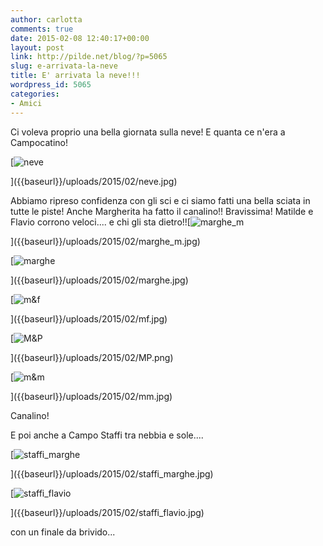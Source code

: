 ```yaml
---
author: carlotta
comments: true
date: 2015-02-08 12:40:17+00:00
layout: post
link: http://pilde.net/blog/?p=5065
slug: e-arrivata-la-neve
title: E' arrivata la neve!!!
wordpress_id: 5065
categories:
- Amici
---
```


Ci voleva proprio una bella giornata sulla neve! E quanta ce n'era a Campocatino!

[![neve]({{baseurl}}/uploads/2015/02/neve.jpg)


]({{baseurl}}/uploads/2015/02/neve.jpg)


Abbiamo ripreso confidenza con gli sci e ci siamo fatti una bella sciata in tutte le piste! Anche Margherita ha fatto il canalino!! Bravissima! Matilde e Flavio corrono veloci.... e chi gli sta dietro!![![marghe_m]({{baseurl}}/uploads/2015/02/marghe_m.jpg)


]({{baseurl}}/uploads/2015/02/marghe_m.jpg)


 [![marghe]({{baseurl}}/uploads/2015/02/marghe.jpg)


]({{baseurl}}/uploads/2015/02/marghe.jpg)


 [![m&f]({{baseurl}}/uploads/2015/02/mf.jpg)


]({{baseurl}}/uploads/2015/02/mf.jpg)


 [![M&P]({{baseurl}}/uploads/2015/02/MP.png)


]({{baseurl}}/uploads/2015/02/MP.png)


 [![m&m]({{baseurl}}/uploads/2015/02/mm.jpg)


]({{baseurl}}/uploads/2015/02/mm.jpg)


Canalino!


E poi anche a Campo Staffi tra nebbia e sole....

[![staffi_marghe]({{baseurl}}/uploads/2015/02/staffi_marghe.jpg)


]({{baseurl}}/uploads/2015/02/staffi_marghe.jpg)


 [![staffi_flavio]({{baseurl}}/uploads/2015/02/staffi_flavio.jpg)


]({{baseurl}}/uploads/2015/02/staffi_flavio.jpg)


con un finale da brivido...


